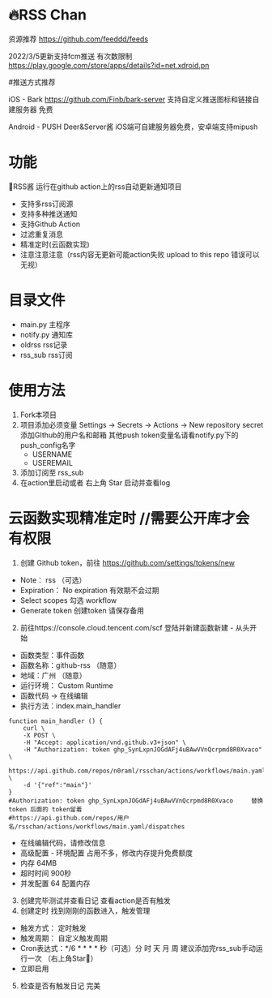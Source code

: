 # 🔥RSS Chan
资源推荐 https://github.com/feeddd/feeds

2022/3/5更新支持fcm推送 有次数限制 https://play.google.com/store/apps/details?id=net.xdroid.pn

#推送方式推荐

iOS - Bark  https://github.com/Finb/bark-server 支持自定义推送图标和链接自建服务器 免费

Android - PUSH Deer&Server酱  iOS端可自建服务器免费，安卓端支持mipush

# 功能
🌟RSS酱 运行在github action上的rss自动更新通知项目
- 支持多rss订阅源
- 支持多种推送通知
- 支持Github Action
- 过滤重复消息
- 精准定时(云函数实现)
- 注意注意注意（rss内容无更新可能action失败 upload to this repo 错误可以无视）

# 目录文件
- main.py        主程序
- notify.py      通知库
- oldrss         rss记录
- rss_sub        rss订阅

# 使用方法
1. Fork本项目
2. 项目添加必须变量 Settings -> Secrets -> Actions -> New repository secret 添加GIthub的用户名和邮箱  其他push token变量名请看notify.py下的push_config名字
    - USERNAME
    - USEREMAIL
3. 添加订阅至 rss_sub
4. 在action里启动或者 右上角 Star 启动并查看log

# 云函数实现精准定时 //需要公开库才会有权限
1. 创建 Github token，前往 https://github.com/settings/tokens/new
- Note： rss （可选）
- Expiration： No expiration  有效期不会过期
- Select scopes 勾选 workflow
- Generate token 创建token 请保存备用
2. 前往https://console.cloud.tencent.com/scf 登陆并新建函数新建 - 从头开始
- 函数类型：事件函数
- 函数名称：github-rss （随意）
- 地域：广州 （随意）
- 运行环境： Custom Runtime
- 函数代码 -> 在线编辑
- 执行方法：index.main_handler

```shell
function main_handler () {
    curl \
    -X POST \
    -H "Accept: application/vnd.github.v3+json" \
    -H "Authorization: token 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" \
    https://api.github.com/repos/n0raml/rsschan/actions/workflows/main.yaml/dispatches \
    -d '{"ref":"main"}'
}
#Authorization: token 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     替换token 后面的 token留着
#https://api.github.com/repos/用户名/rsschan/actions/workflows/main.yaml/dispatches
```

- 在线编辑代码，请修改信息
- 高级配置 - 环境配置 占用不多，修改内存提升免费额度
- 内存 64MB
- 超时时间 900秒
- 并发配置 64 配置内存
3. 创建完毕测试并查看日记 查看action是否有触发
4. 创建定时 找到刚刚的函数进入，触发管理
- 触发方式： 定时触发
- 触发周期： 自定义触发周期
- Cron表达式：*/6 * * * *          秒（可选）分 时 天 月 周
建议添加完rss_sub手动运行一次 （右上角Star🌟）
- 立即启用
5. 检查是否有触发日记 完美
